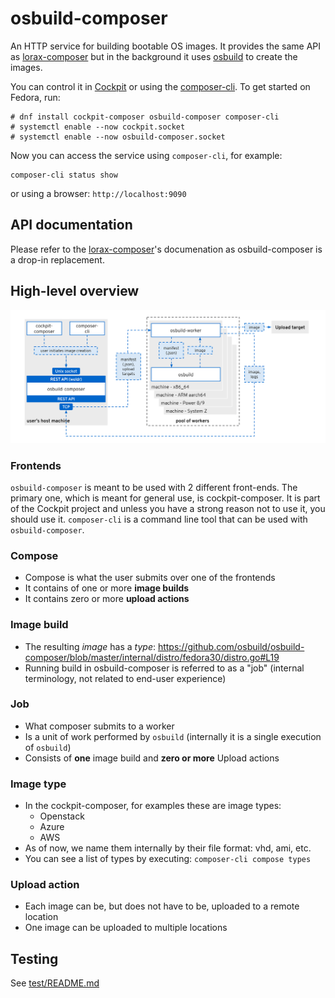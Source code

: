 # osbuild-composer

An HTTP service for building bootable OS images. It provides the same API as [lorax-composer](https://github.com/weldr/lorax) but in the background it uses [osbuild](https://github.com/osbuild/osbuild) to create the images.

You can control it in [Cockpit](https://github.com/weldr/cockpit-composer) or using the [composer-cli](https://weldr.io/lorax/composer-cli.html). To get started on Fedora, run:

```
# dnf install cockpit-composer osbuild-composer composer-cli
# systemctl enable --now cockpit.socket
# systemctl enable --now osbuild-composer.socket
```

Now you can access the service using `composer-cli`, for example:

```
composer-cli status show
```

or using a browser: `http://localhost:9090`

## API documentation

Please refer to the [lorax-composer](https://github.com/weldr/lorax)'s documenation as osbuild-composer is a drop-in replacement.

## High-level overview

![overview](docs/osbuild-composer.svg)

### Frontends

`osbuild-composer` is meant to be used with 2 different front-ends. The primary one, which is meant for general use, is cockpit-composer. It is part of the Cockpit project and unless you have a strong reason not to use it, you should use it. `composer-cli` is a command line tool that can be used with `osbuild-composer`.

### Compose
* Compose is what the user submits over one of the frontends
* It contains of one or more **image builds**
* It contains zero or more **upload actions**

### Image build
* The resulting *image* has a *type*: https://github.com/osbuild/osbuild-composer/blob/master/internal/distro/fedora30/distro.go#L19
* Running build in osbuild-composer is referred to as a "job" (internal terminology, not related to end-user experience)

### Job
* What composer submits to a worker
* Is a unit of work performed by `osbuild` (internally it is a single execution of `osbuild`)
* Consists of **one** image build and **zero or more** Upload actions

### Image type
* In the cockpit-composer, for examples these are image types:
  * Openstack
  * Azure
  * AWS
* As of now, we name them internally by their file format: vhd, ami, etc.
* You can see a list of types by executing: `composer-cli compose types`

### Upload action
* Each image can be, but does not have to be, uploaded to a remote location
* One image can be uploaded to multiple locations


## Testing

See [test/README.md](test/README.md)
